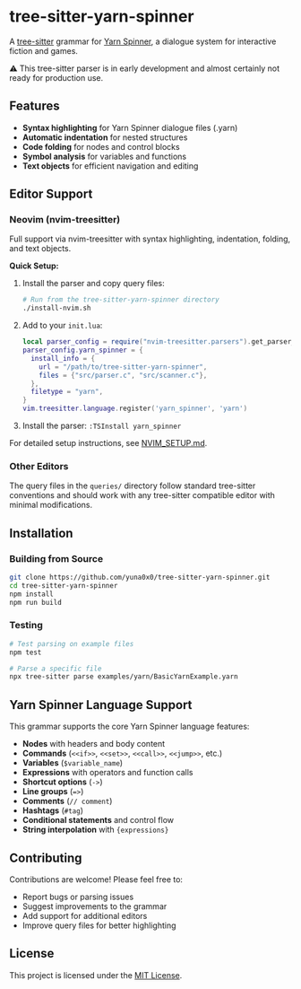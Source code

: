 # tree-sitter-yarn-spinner

A [tree-sitter](https://tree-sitter.github.io/tree-sitter/) grammar for [Yarn Spinner](https://yarnspinner.dev/), a dialogue system for interactive fiction and games.

⚠️ This tree-sitter parser is in early development and almost certainly not ready for production use.

## Features

- **Syntax highlighting** for Yarn Spinner dialogue files (.yarn)
- **Automatic indentation** for nested structures
- **Code folding** for nodes and control blocks
- **Symbol analysis** for variables and functions
- **Text objects** for efficient navigation and editing

## Editor Support

### Neovim (nvim-treesitter)

Full support via nvim-treesitter with syntax highlighting, indentation, folding, and text objects.

**Quick Setup:**
1. Install the parser and copy query files:
   ```bash
   # Run from the tree-sitter-yarn-spinner directory
   ./install-nvim.sh
   ```

2. Add to your `init.lua`:
   ```lua
   local parser_config = require("nvim-treesitter.parsers").get_parser_configs()
   parser_config.yarn_spinner = {
     install_info = {
       url = "/path/to/tree-sitter-yarn-spinner",
       files = {"src/parser.c", "src/scanner.c"},
     },
     filetype = "yarn",
   }
   vim.treesitter.language.register('yarn_spinner', 'yarn')
   ```

3. Install the parser: `:TSInstall yarn_spinner`

For detailed setup instructions, see [NVIM_SETUP.md](NVIM_SETUP.md).

### Other Editors

The query files in the `queries/` directory follow standard tree-sitter conventions and should work with any tree-sitter compatible editor with minimal modifications.

## Installation

### Building from Source

```bash
git clone https://github.com/yuna0x0/tree-sitter-yarn-spinner.git
cd tree-sitter-yarn-spinner
npm install
npm run build
```

### Testing

```bash
# Test parsing on example files
npm test

# Parse a specific file
npx tree-sitter parse examples/yarn/BasicYarnExample.yarn
```

## Yarn Spinner Language Support

This grammar supports the core Yarn Spinner language features:

- **Nodes** with headers and body content
- **Commands** (`<<if>>`, `<<set>>`, `<<call>>`, `<<jump>>`, etc.)
- **Variables** (`$variable_name`)
- **Expressions** with operators and function calls
- **Shortcut options** (`->`)
- **Line groups** (`=>`)
- **Comments** (`// comment`)
- **Hashtags** (`#tag`)
- **Conditional statements** and control flow
- **String interpolation** with `{expressions}`

## Contributing

Contributions are welcome! Please feel free to:

- Report bugs or parsing issues
- Suggest improvements to the grammar
- Add support for additional editors
- Improve query files for better highlighting

## License

This project is licensed under the [MIT License](LICENSE).
